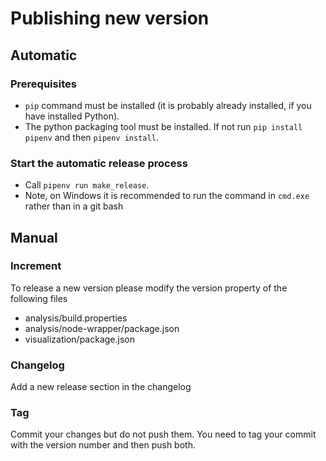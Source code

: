 # Publishing new version

## Automatic

### Prerequisites

-   `pip` command must be installed (it is probably already installed, if you have installed Python).
-   The python packaging tool must be installed. If not run `pip install pipenv` and then `pipenv install`.

### Start the automatic release process

-   Call `pipenv run make_release`.
-   Note, on Windows it is recommended to run the command in `cmd.exe` rather than in a git bash

## Manual

### Increment

To release a new version please modify the version property of the following files

-   analysis/build.properties
-   analysis/node-wrapper/package.json
-   visualization/package.json

### Changelog

Add a new release section in the changelog

### Tag

Commit your changes but do not push them. You need to tag your commit with the version number and then push both.
